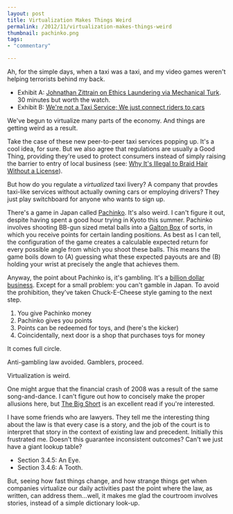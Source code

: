 ```yaml
---
layout: post
title: Virtualization Makes Things Weird
permalink: /2012/11/virtualization-makes-things-weird
thumbnail: pachinko.png
tags:
- "commentary"

---
```


Ah, for the simple days, when a taxi was a taxi, and my video games weren't
helping terrorists behind my back.

*  Exhibit A: [Johnathan Zittrain on Ethics Laundering via Mechanical Turk](http://www.youtube.com/watch?v=dqnQTEhP0Pc&feature=plcp). 30 minutes but worth the watch.
*  Exhibit B: [We're not a Taxi Service; We just connect riders to cars](http://arstechnica.com/tech-policy/2012/11/lyft-sidecar-and-uber-all-slapped-with-20k-fines-from-ca-regulator/) 

We've begun to virtualize many parts of the economy. And things are getting
weird as a result. 

Take the case of these new peer-to-peer taxi services popping up. It's a cool
idea, for sure. But we also agree that regulations are usually a Good Thing,
providing they're used to protect consumers instead of simply raising the
barrier to entry of local business (see: [Why It's Illegal to Braid Hair
Without a
License](http://www.npr.org/blogs/money/2012/06/22/155596305/episode-381-why-its-illegal-to-braid-hair-without-a-license)).

But how do you regulate a *virtualized* taxi livery? A company that provdes
taxi-like services without actually owning cars or employing drivers? They just
play switchboard for anyone who wants to sign up.

There's a game in Japan called
[Pachinko](http://www.youtube.com/watch?v=0tRclMW6YqQ).  It's also weird. I
can't figure it out, despite having spent a good hour trying in Kyoto this
summer. Pachinko involves shooting BB-gun sized metal balls into a [Galton
Box](http://en.wikipedia.org/wiki/Bean_machine) of sorts, in which you receive
points for certain landing positions.  As best as I can tell, the configuration
of the game creates a calculable expected return for every possible angle from
which you shoot these balls. This means the game boils down to (A) guessing
what these expected payouts are and (B) holding your wrist at precisely the
angle that achieves them.

Anyway, the point about Pachinko is, it's gambling. It's a [billion dollar
business](http://spectrum.ieee.org/tech-talk/consumer-electronics/gaming/the-secret-life-of-pachinko).
Except for a small problem: you can't gamble in Japan. To avoid the
prohibition, they've taken Chuck-E-Cheese style gaming to the next step.

1.  You give Pachinko money
2.  Pachinko gives you points
3.  Points can be redeemed for toys, and (here's the kicker)
4.  Coincidentally, next door is a shop that purchases toys for money

It comes full circle.

Anti-gambling law avoided. Gamblers, proceed.

Virtualization is weird. 

One might argue that the financial crash of 2008 was a result of the same
song-and-dance. I can't figure out how to concisely make the proper allusions
here, but [The Big Short](http://en.wikipedia.org/wiki/The_Big_Short) is an
excellent read if you're interested.

I have some friends who are lawyers. They tell me the interesting thing about
the law is that every case is a story, and the job of the court is to interpret
that story in the context of existing law and precedent. Initially this
frustrated me.  Doesn't this guarantee inconsistent outcomes? Can't we just
have a giant lookup table? 

*  Section 3.4.5: An Eye.
*  Section 3.4.6: A Tooth.

But, seeing how fast things change, and how strange things get when companies
virtualize our daily activities past the point where the law, as written, can
address them...well, it makes me glad the courtroom involves stories, instead
of a simple dictionary look-up.

